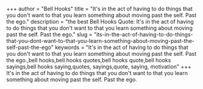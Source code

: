 +++
author = "Bell Hooks"
title = "It's in the act of having to do things that you don't want to that you learn something about moving past the self. Past the ego."
description = "the best Bell Hooks Quote: It's in the act of having to do things that you don't want to that you learn something about moving past the self. Past the ego."
slug = "its-in-the-act-of-having-to-do-things-that-you-dont-want-to-that-you-learn-something-about-moving-past-the-self-past-the-ego"
keywords = "It's in the act of having to do things that you don't want to that you learn something about moving past the self. Past the ego.,bell hooks,bell hooks quotes,bell hooks quote,bell hooks sayings,bell hooks saying,quotes, sayings,quote, saying, motivation"
+++
It's in the act of having to do things that you don't want to that you learn something about moving past the self. Past the ego.
